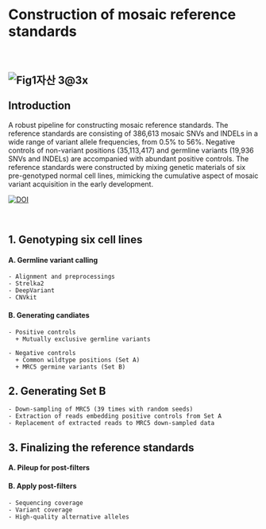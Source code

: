 Construction of mosaic reference standards             
==========================================
<br/>

![Fig1자산 3@3x](https://user-images.githubusercontent.com/77031715/129295890-578a2439-049a-4543-91a2-8b78a8cc7cfe.png)
<br/>
<br/>
Introduction
------------
A robust pipeline for constructing mosaic reference standards. The reference standards are consisting of 386,613 mosaic SNVs and INDELs in a wide range of variant allele frequencies, from 0.5% to 56%. Negative controls of non-variant positions (35,113,417) and germline variants (19,936 SNVs and INDELs) are accompanied with abundant positive controls. The reference standards were constructed by mixing genetic materials of six pre-genotyped normal cell lines, mimicking the cumulative aspect of mosaic variant acquisition in the early development.
<br/>
   
   [![DOI](https://zenodo.org/badge/401538167.svg)](https://zenodo.org/badge/latestdoi/401538167)
   
<br/>

## 1. Genotyping six cell lines

  #### A. Germline variant calling

    - Alignment and preprocessings
    - Strelka2 
    - DeepVariant 
    - CNVkit   
  
  #### B. Generating candiates 

    - Positive controls 
      + Mutually exclusive germline variants    
    
    - Negative controls   
      + Common wildtype positions (Set A)   
      + MRC5 germine variants (Set B)   
    
## 2. Generating Set B 

    - Down-sampling of MRC5 (39 times with random seeds) 
    - Extraction of reads embedding positive controls from Set A
    - Replacement of extracted reads to MRC5 down-sampled data

## 3. Finalizing the reference standards

  #### A. Pileup for post-filters

  #### B. Apply post-filters

    - Sequencing coverage
    - Variant coverage
    - High-quality alternative alleles

    
    
    
